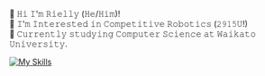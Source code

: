 👋 𝙷𝚒 𝙸'𝚖 𝚁𝚒𝚎𝚕𝚕𝚢 (𝙷𝚎/𝙷𝚒𝚖)!  
🤖 𝙸'𝚖 𝙸𝚗𝚝𝚎𝚛𝚎𝚜𝚝𝚎𝚍 𝚒𝚗 𝙲𝚘𝚖𝚙𝚎𝚝𝚒𝚝𝚒𝚟𝚎 𝚁𝚘𝚋𝚘𝚝𝚒𝚌𝚜 (𝟸𝟿𝟷𝟻𝚄!)  
📖 𝙲𝚞𝚛𝚛𝚎𝚗𝚝𝚕𝚢 𝚜𝚝𝚞𝚍𝚢𝚒𝚗𝚐 𝙲𝚘𝚖𝚙𝚞𝚝𝚎𝚛 𝚂𝚌𝚒𝚎𝚗𝚌𝚎 𝚊𝚝 𝚆𝚊𝚒𝚔𝚊𝚝𝚘 𝚄𝚗𝚒𝚟𝚎𝚛𝚜𝚒𝚝𝚢.  

[![My Skills](https://skillicons.dev/icons?i=azure,angular,typescript,js,cpp,cs,python,github,vscode)](https://skillicons.dev)  

